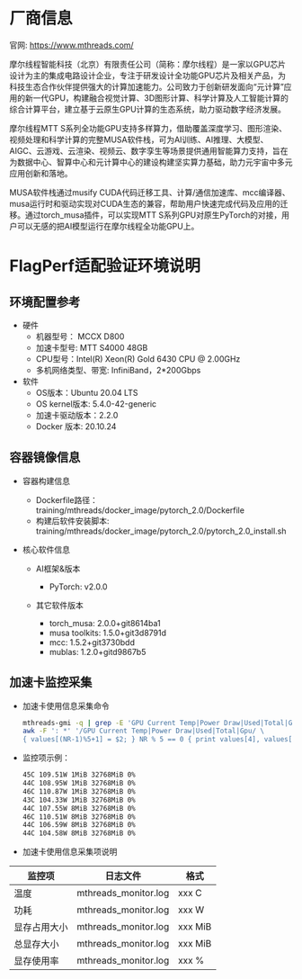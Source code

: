 
# 厂商信息

官网: https://www.mthreads.com/

摩尔线程智能科技（北京）有限责任公司（简称：摩尔线程）是一家以GPU芯片设计为主的集成电路设计企业，专注于研发设计全功能GPU芯片及相关产品，为科技生态合作伙伴提供强大的计算加速能力。公司致力于创新研发面向“元计算”应用的新一代GPU，构建融合视觉计算、3D图形计算、科学计算及人工智能计算的综合计算平台，建立基于云原生GPU计算的生态系统，助力驱动数字经济发展。

摩尔线程MTT  S系列全功能GPU支持多样算力，借助覆盖深度学习、图形渲染、视频处理和科学计算的完整MUSA软件栈，可为AI训练、AI推理、大模型、AIGC、云游戏、云渲染、视频云、数字孪生等场景提供通用智能算力支持，旨在为数据中心、智算中心和元计算中心的建设构建坚实算力基础，助力元宇宙中多元应用创新和落地。

MUSA软件栈通过musify CUDA代码迁移工具、计算/通信加速库、mcc编译器、musa运行时和驱动实现对CUDA生态的兼容，帮助用户快速完成代码及应用的迁移。通过torch_musa插件，可以实现MTT S系列GPU对原生PyTorch的对接，用户可以无感的把AI模型运行在摩尔线程全功能GPU上。

# FlagPerf适配验证环境说明
## 环境配置参考
  - 硬件
    - 机器型号： MCCX D800
    - 加速卡型号: MTT S4000 48GB
    - CPU型号：Intel(R) Xeon(R) Gold 6430 CPU @ 2.00GHz
    - 多机网络类型、带宽: InfiniBand，2*200Gbps
  - 软件
    - OS版本：Ubuntu 20.04 LTS
    - OS kernel版本: 5.4.0-42-generic
    - 加速卡驱动版本：2.2.0
    - Docker 版本: 20.10.24

## 容器镜像信息
- 容器构建信息
  - Dockerfile路径：training/mthreads/docker_image/pytorch_2.0/Dockerfile
  - 构建后软件安装脚本: training/mthreads/docker_image/pytorch_2.0/pytorch_2.0_install.sh

- 核心软件信息

  - AI框架&版本
    - PyTorch: v2.0.0

  - 其它软件版本
    - torch_musa: 2.0.0+git8614ba1
    - musa toolkits: 1.5.0+git3d8791d
    - mcc: 1.5.2+git3730bdd
    - mublas: 1.2.0+gitd9867b5


## 加速卡监控采集
- 加速卡使用信息采集命令

  ```bash
  mthreads-gmi -q | grep -E 'GPU Current Temp|Power Draw|Used|Total|Gpu' | \
  awk -F ': *' '/GPU Current Temp|Power Draw|Used|Total|Gpu/ \
  { values[(NR-1)%5+1] = $2; } NR % 5 == 0 { print values[4], values[5], values[2], values[1], values[3]; }'
  ```
- 监控项示例：
    ```bash
    45C 109.51W 1MiB 32768MiB 0%
    44C 108.95W 1MiB 32768MiB 0%
    46C 110.87W 1MiB 32768MiB 0%
    43C 104.33W 1MiB 32768MiB 0%
    44C 107.55W 8MiB 32768MiB 0%
    46C 110.51W 8MiB 32768MiB 0%
    44C 106.59W 8MiB 32768MiB 0%
    44C 104.58W 8MiB 32768MiB 0%
    ```
- 加速卡使用信息采集项说明

|监控项| 日志文件 | 格式 |
|---|---|---|
|温度| mthreads_monitor.log | xxx C |
|功耗 |mthreads_monitor.log | xxx W |
|显存占用大小 |mthreads_monitor.log |xxx MiB |
|总显存大小 |mthreads_monitor.log |xxx MiB |
|显存使用率 |mthreads_monitor.log |xxx % |

